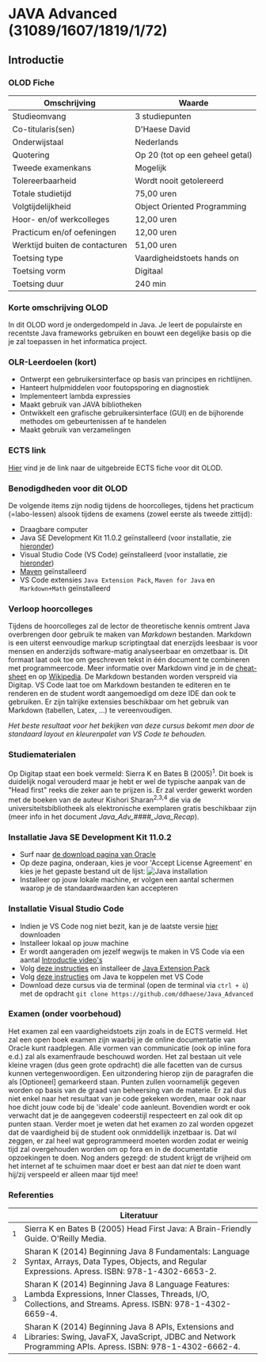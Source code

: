 # JAVA Advanced (31089/1607/1819/1/72)
## Introductie
### OLOD Fiche

| Omschrijving                   | Waarde                          |
|--------------------------------|---------------------------------|
| Studieomvang                   | 3 studiepunten                  |
| Co-titularis(sen)              | D'Haese David                   |
| Onderwijstaal                  | Nederlands                      |
| Quotering                      | Op 20 (tot op een geheel getal) |
| Tweede examenkans              | Mogelijk                        |
| Tolereerbaarheid               | Wordt nooit getolereerd         |
| Totale studietijd              | 75,00 uren                      |
| Volgtijdelijkheid              | Object Oriented Programming     |
| Hoor- en/of werkcolleges       | 12,00 uren                      |
| Practicum en/of oefeningen     | 12,00 uren                      |
| Werktijd buiten de contacturen | 51,00 uren                      |
| Toetsing type                  | Vaardigheidstoets hands on      |
| Toetsing vorm                  | Digitaal                        |
| Toetsing duur                  | 240 min                         |

### Korte omschrijving OLOD

In dit OLOD word je ondergedompeld in Java. Je leert de populairste en recentste Java frameworks gebruiken en bouwt een degelijke basis op die je zal toepassen in het informatica project.

### OLR-Leerdoelen (kort)

- Ontwerpt een gebruikersinterface op basis van principes en richtlijnen.
- Hanteert hulpmiddelen voor foutopsporing en diagnostiek
- Implementeert lambda expressies
- Maakt gebruik van JAVA bibliotheken
- Ontwikkelt een grafische gebruikersinterface (GUI) en de bijhorende methodes om gebeurtenissen af te handelen
- Maakt gebruik van verzamelingen

### ECTS link

[Hier](https://bamaflexweb.ap.be/BMFUIDetailxOLOD.aspx?a=121279&b=5&c=1) vind je de link naar de uitgebreide ECTS fiche voor dit OLOD.

### Benodigdheden voor dit OLOD

De volgende items zijn nodig tijdens de hoorcolleges, tijdens het practicum (=labo-lessen) alsook tijdens de examens (zowel eerste als tweede zittijd):

- Draagbare computer
- Java SE Development Kit 11.0.2 geïnstalleerd (voor installatie, zie [hieronder](#Java_Install))
- Visual Studio Code (VS Code) geïnstalleerd (voor installatie, zie [hieronder](#VS_Install))
- [Maven](http://maven.apache.org/) geïnstalleerd
- VS Code extensies `Java Extension Pack`, `Maven for Java` en `Markdown+Math` geïnstalleerd

### Verloop hoorcolleges

Tijdens de hoorcolleges zal de lector de theoretische kennis omtrent Java overbrengen door gebruik te maken van *Markdown* bestanden. Markdown is een uiterst eenvoudige markup scriptingtaal dat enerzijds leesbaar is voor mensen en anderzijds software-matig analyseerbaar en omzetbaar is. Dit formaat laat ook toe om geschreven tekst in één document te combineren met programmeercode. Meer informatie over Markdown vind je in de [cheat-sheet](https://github.com/adam-p/Markdown-here/wiki/Markdown-Cheatsheet) en op [Wikipedia](https://en.wikipedia.org/wiki/Markdown). De Markdown bestanden worden verspreid via Digitap. VS Code laat toe om Markdown bestanden te editeren en te renderen en de student wordt aangemoedigd om deze IDE dan ook te gebruiken. Er zijn talrijke extensies beschikbaar om het gebruik van Markdown (tabellen, Latex, &hellip;) te vereenvoudigen.

*Het beste resultaat voor het bekijken van deze cursus bekomt men door de standaard layout en kleurenpalet van VS Code te behouden.*

### Studiematerialen

Op Digitap staat een boek vermeld: Sierra K en Bates B (2005)<sup>1</sup>. Dit boek is duidelijk nogal verouderd maar je hebt er wel de typische aanpak van de "Head first" reeks die zeker aan te prijzen is. Er zal verder gewerkt worden met de boeken van de auteur Kishori Sharan<sup>2,3,4</sup> die via de universiteitsbibliotheek als elektronische exemplaren gratis beschikbaar zijn (meer info in het document *Java_Adv_####_Java_Recap*).

### <a name="Java_Install"></a>Installatie Java SE Development Kit 11.0.2

- Surf naar [de download pagina van Oracle](https://www.oracle.com/technetwork/java/javase/downloads/jdk11-downloads-5066655.html)
- Op deze pagina, onderaan, kies je voor 'Accept License Agreement' en kies je het gepaste bestand uit de lijst:
![Java installation](Media/Installation_01.jpg)
- Installeer op jouw lokale machine, er volgen een aantal schermen waarop je de standaardwaarden kan accepteren

### <a name="VS_Install"></a>Installatie Visual Studio Code

- Indien je VS Code nog niet bezit, kan je de laatste versie [hier](https://code.visualstudio.com/) downloaden
- Installeer lokaal op jouw machine
- Er wordt aangeraden om jezelf wegwijs te maken in VS Code via een aantal [Introductie video's](https://code.visualstudio.com/docs/getstarted/introvideos)
- Volg [deze instructies](https://code.visualstudio.com/docs/languages/java) en installeer de [Java Extension Pack](https://marketplace.visualstudio.com/items?itemName=vscjava.vscode-java-pack)
- Volg [deze instructies](https://code.visualstudio.com/docs/java/java-tutorial) om Java te koppelen met VS Code
- Download deze cursus via de terminal (open de terminal via `ctrl + ù`) met de opdracht `git clone https://github.com/ddhaese/Java_Advanced`

### Examen (onder voorbehoud)

Het examen zal een vaardigheidstoets zijn zoals in de ECTS vermeld. Het zal een open boek examen zijn waarbij je de online documentatie van Oracle kunt raadplegen. Alle vormen van communicatie (ook op inline fora e.d.) zal als examenfraude beschouwd worden. Het zal bestaan uit vele kleine vragen (dus geen grote opdracht) die alle facetten van de cursus kunnen vertegenwoordigen. Een uitzondering hierop zijn de paragrafen die als [Optioneel] gemarkeerd staan. Punten zullen voornamelijk gegeven worden op basis van de graad van beheersing van de materie. Er zal dus niet enkel naar het resultaat van je code gekeken worden, maar ook naar hoe dicht jouw code bij de 'ideale' code aanleunt. Bovendien wordt er ook verwacht dat je de aangegeven codeerstijl respecteert en zal ook dit op punten staan. Verder moet je weten dat het examen zo zal worden opgezet dat de vaardigheid bij de student ook onmiddellijk inzetbaar is. Dat wil zeggen, er zal heel wat geprogrammeerd moeten worden zodat er weinig tijd zal overgehouden worden om op fora en in de documentatie opzoekingen te doen. Nog anders gezegd: de student krijgt de vrijheid om het internet af te schuimen maar doet er best aan dat *niet* te doen want hij/zij verspeeld er alleen maar tijd mee!

### Referenties

|              | Literatuur                                                       |
|--------------|------------------------------------------------------------------|
| <sup>1</sup> | Sierra K en Bates B (2005) Head First Java: A Brain-Friendly Guide. O'Reilly Media.|
| <sup>2</sup> | Sharan K (2014) Beginning Java 8 Fundamentals: Language Syntax, Arrays, Data Types, Objects, and Regular Expressions. Apress. ISBN: 978-1-4302-6653-2.|
| <sup>3</sup> | Sharan K (2014) Beginning Java 8 Language Features: Lambda Expressions, Inner Classes, Threads, I/O, Collections, and Streams. Apress. ISBN: 978-1-4302-6659-4.|
| <sup>4</sup> | Sharan K (2014) Beginning Java 8 APIs, Extensions and Libraries: Swing, JavaFX, JavaScript, JDBC and Network Programming APIs. Apress. ISBN: 978-1-4302-6662-4.|
